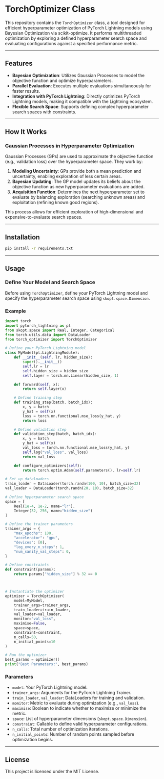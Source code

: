 # TorchOptimizer Class

This repository contains the `TorchOptimizer` class, a tool designed for efficient hyperparameter optimization of PyTorch Lightning models using Bayesian Optimization via scikit-optimize. It performs multithreaded optimization by exploring a defined hyperparameter search space and evaluating configurations against a specified performance metric.

---

## Features

-   **Bayesian Optimization**: Utilizes Gaussian Processes to model the objective function and optimize hyperparameters.
-   **Parallel Evaluation**: Executes multiple evaluations simultaneously for faster results.
-   **Integration with PyTorch Lightning**: Directly optimizes PyTorch Lightning models, making it compatible with the Lightning ecosystem.
-   **Flexible Search Space**: Supports defining complex hyperparameter search spaces with constraints.

---

## How It Works

### Gaussian Processes in Hyperparameter Optimization

Gaussian Processes (GPs) are used to approximate the objective function (e.g., validation loss) over the hyperparameter space. They work by:

1. **Modeling Uncertainty**: GPs provide both a mean prediction and uncertainty, enabling exploration of less certain areas.
2. **Bayesian Updating**: The GP model updates its beliefs about the objective function as new hyperparameter evaluations are added.
3. **Acquisition Function**: Determines the next hyperparameter set to evaluate by balancing exploration (searching unknown areas) and exploitation (refining known good regions).

This process allows for efficient exploration of high-dimensional and expensive-to-evaluate search spaces.

---

## Installation

```bash
pip install -r requirements.txt
```

---

## Usage

### Define Your Model and Search Space

Before using `TorchOptimizer`, define your PyTorch Lightning model and specify the hyperparameter search space using `skopt.space.Dimension`.

### Example

```python
import torch
import pytorch_lightning as pl
from skopt.space import Real, Integer, Categorical
from torch.utils.data import DataLoader
from torch_optimizer import TorchOptimizer

# Define your PyTorch Lightning model
class MyModel(pl.LightningModule):
    def __init__(self, lr, hidden_size):
        super().__init__()
        self.lr = lr
        self.hidden_size = hidden_size
        self.layer = torch.nn.Linear(hidden_size, 1)

    def forward(self, x):
        return self.layer(x)

    # Define training step
    def training_step(batch, batch_idx):
        x, y = batch
        y_hat = self(x)
        loss = torch.nn.functional.mse_loss(y_hat, y)
        return loss

    # Define validation step
    def validation_step(batch, batch_idx):
        x, y = batch
        y_hat = self(x)
        val_loss = torch.nn.functional.mse_loss(y_hat, y)
        self.log("val_loss", val_loss)
        return val_loss

    def configure_optimizers(self):
        return torch.optim.Adam(self.parameters(), lr=self.lr)

# Set up dataloaders
train_loader = DataLoader(torch.randn(100, 10), batch_size=32)
val_loader = DataLoader(torch.randn(20, 10), batch_size=32)

# Define hyperparameter search space
space = [
    Real(1e-4, 1e-2, name="lr"),
    Integer(32, 256, name="hidden_size")
]

# Define the trainer parameters
trainer_args = {
    "max_epochs": 100,
    "accelerator": "gpu",
    "devices": [0],
    "log_every_n_steps": 1,
    "num_sanity_val_steps": 0,
}

# Define constraints
def constraint(params):
    return params["hidden_size"] % 32 == 0



# Instantiate the optimizer
optimizer = TorchOptimizer(
    model=MyModel,
    trainer_args=trainer_args,
    train_loader=train_loader,
    val_loader=val_loader,
    monitor="val_loss",
    maximise=False,
    space=space,
    constraint=constraint,
    n_calls=50,
    n_initial_points=10
)

# Run the optimizer
best_params = optimizer()
print("Best Parameters:", best_params)
```

### Parameters

-   `model`: Your PyTorch Lightning model.
-   `trainer_args`: Arguments for the PyTorch Lightning Trainer.
-   `train_loader`, `val_loader`: DataLoaders for training and validation.
-   `monitor`: Metric to evaluate during optimization (e.g., `val_loss`).
-   `maximise`: Boolean to indicate whether to maximize or minimize the metric.
-   `space`: List of hyperparameter dimensions (`skopt.space.Dimension`).
-   `constraint`: Callable to define valid hyperparameter configurations.
-   `n_calls`: Total number of optimization iterations.
-   `n_initial_points`: Number of random points sampled before optimization begins.

---

## License

This project is licensed under the MIT License.
